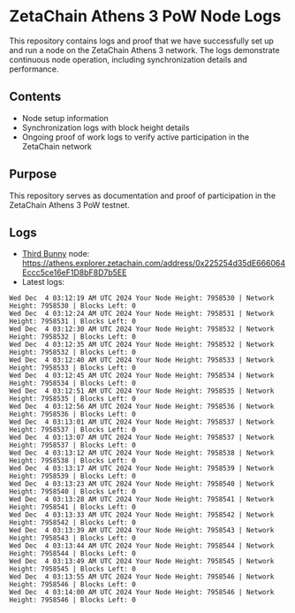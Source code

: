 # ZetaChain Athens 3 PoW Node Logs
This repository contains logs and proof that we have successfully set up and run a node on the ZetaChain Athens 3 network. The logs demonstrate continuous node operation, including synchronization details and performance.

## Contents
- Node setup information
- Synchronization logs with block height details
- Ongoing proof of work logs to verify active participation in the ZetaChain network

## Purpose
This repository serves as documentation and proof of participation in the ZetaChain Athens 3 PoW testnet.

## Logs

- [Third Bunny](https://thirdbunny.xyz/) node: https://athens.explorer.zetachain.com/address/0x225254d35dE666064Eccc5ce16eF1D8bF8D7b5EE
- Latest logs:
```
Wed Dec  4 03:12:19 AM UTC 2024 Your Node Height: 7958530 | Network Height: 7958530 | Blocks Left: 0
Wed Dec  4 03:12:24 AM UTC 2024 Your Node Height: 7958531 | Network Height: 7958531 | Blocks Left: 0
Wed Dec  4 03:12:30 AM UTC 2024 Your Node Height: 7958532 | Network Height: 7958532 | Blocks Left: 0
Wed Dec  4 03:12:35 AM UTC 2024 Your Node Height: 7958532 | Network Height: 7958532 | Blocks Left: 0
Wed Dec  4 03:12:40 AM UTC 2024 Your Node Height: 7958533 | Network Height: 7958533 | Blocks Left: 0
Wed Dec  4 03:12:45 AM UTC 2024 Your Node Height: 7958534 | Network Height: 7958534 | Blocks Left: 0
Wed Dec  4 03:12:51 AM UTC 2024 Your Node Height: 7958535 | Network Height: 7958535 | Blocks Left: 0
Wed Dec  4 03:12:56 AM UTC 2024 Your Node Height: 7958536 | Network Height: 7958536 | Blocks Left: 0
Wed Dec  4 03:13:01 AM UTC 2024 Your Node Height: 7958537 | Network Height: 7958537 | Blocks Left: 0
Wed Dec  4 03:13:07 AM UTC 2024 Your Node Height: 7958537 | Network Height: 7958537 | Blocks Left: 0
Wed Dec  4 03:13:12 AM UTC 2024 Your Node Height: 7958538 | Network Height: 7958538 | Blocks Left: 0
Wed Dec  4 03:13:17 AM UTC 2024 Your Node Height: 7958539 | Network Height: 7958539 | Blocks Left: 0
Wed Dec  4 03:13:23 AM UTC 2024 Your Node Height: 7958540 | Network Height: 7958540 | Blocks Left: 0
Wed Dec  4 03:13:28 AM UTC 2024 Your Node Height: 7958541 | Network Height: 7958541 | Blocks Left: 0
Wed Dec  4 03:13:33 AM UTC 2024 Your Node Height: 7958542 | Network Height: 7958542 | Blocks Left: 0
Wed Dec  4 03:13:39 AM UTC 2024 Your Node Height: 7958543 | Network Height: 7958543 | Blocks Left: 0
Wed Dec  4 03:13:44 AM UTC 2024 Your Node Height: 7958544 | Network Height: 7958544 | Blocks Left: 0
Wed Dec  4 03:13:49 AM UTC 2024 Your Node Height: 7958545 | Network Height: 7958545 | Blocks Left: 0
Wed Dec  4 03:13:55 AM UTC 2024 Your Node Height: 7958546 | Network Height: 7958546 | Blocks Left: 0
Wed Dec  4 03:14:00 AM UTC 2024 Your Node Height: 7958546 | Network Height: 7958546 | Blocks Left: 0
```
